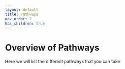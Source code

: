 ```yaml
---
layout: default
title: Pathways
nav_order: 2
has_children: true
---
```


# Overview of Pathways

Here we will list the different pathways that you can take
